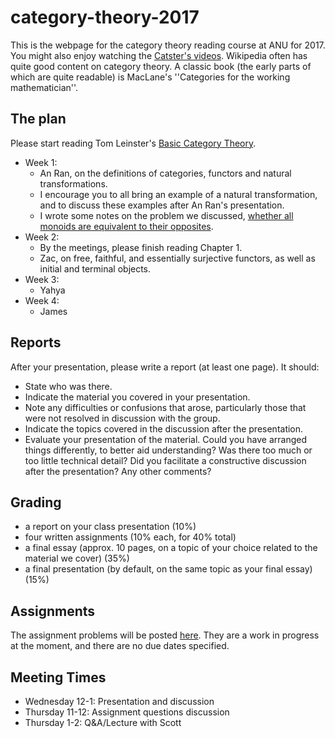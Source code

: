 # category-theory-2017

This is the webpage for the category theory reading course at ANU for 2017. You might also enjoy watching the [Catster's videos](https://www.youtube.com/user/TheCatsters). Wikipedia often has quite good content on category theory. A classic book (the early parts of which are quite readable) is MacLane's ''Categories for the working mathematician''.

The plan
---
Please start reading Tom Leinster's [Basic Category Theory](https://arxiv.org/pdf/1612.09375.pdf).

* Week 1:
    * An Ran, on the definitions of categories, functors and natural transformations.
    * I encourage you to all bring an example of a natural transformation, and to discuss these examples after An Ran's presentation.
    * I wrote some notes on the problem we discussed, [whether all monoids are equivalent to their opposites](week1/monoids.md).
* Week 2:
    * By the meetings, please finish reading Chapter 1.
    * Zac, on free, faithful, and essentially surjective functors, as well as initial and terminal objects.
* Week 3:
    * Yahya
* Week 4:
    * James

Reports
---
After your presentation, please write a report (at least one page). It should:
* State who was there.
* Indicate the material you covered in your presentation.
* Note any difficulties or confusions that arose, particularly those that were not resolved in discussion with the group.
* Indicate the topics covered in the discussion after the presentation.
* Evaluate your presentation of the material. Could you have arranged things differently, to better aid understanding? Was there too much or too little technical detail? Did you facilitate a constructive discussion after the presentation? Any other comments?

Grading
---
* a report on your class presentation (10%)
* four written assignments (10% each, for 40% total)
* a final essay (approx. 10 pages, on a topic of your choice related to the material we cover) (35%)
* a final presentation (by default, on the same topic as your final essay) (15%)

Assignments
---
The assignment problems will be posted [here](https://github.com/semorrison/category-theory-2017/blob/master/Assignments.pdf). They are a work in progress at the moment, and there are no due dates specified.

Meeting Times
---
* Wednesday 12-1: Presentation and discussion
* Thursday 11-12: Assignment questions discussion
* Thursday 1-2: Q&A/Lecture with Scott


